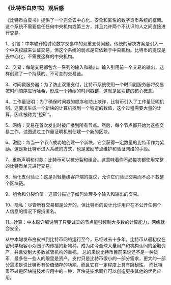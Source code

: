 ### 《比特币白皮书》 观后感

《比特币白皮书》提供了一个完全去中心化、安全和匿名的数字货币系统的框架。这个系统不需要信任任何中央机构或第三方，并且允许两个不认识的人之间直接进行交易。

1、引言：中本聪开始讨论数字交易中的双重支付问题。传统的解决方案是引入一个中央权威来认证交易，但这个系统的弱点是它依赖于中央机构。比特币的提议是去中心化，不需要这样的中央机构。

2、交易：每笔交易都包含一系列的输入和输出。输入引用前一个交易的输出，这样创建了一个持续的、不可变的交易链。

3、时间戳服务器：为了防止双重支付，比特币系统使用一个时间戳服务器将交易按时间顺序进行哈希，形成一个持续的时间戳链，这就是区块链的核心概念。

4、工作量证明：为了确保时间戳的顺序和防止欺诈，比特币引入了工作量证明机制。这要求生成一个新块的计算机找到一个特定的数值，这个过程需要大量的计算，因此被称为“挖矿”。

5、网络：交易在首次发出时被广播到所有节点。然后，每个节点都开始为这些交易工作，试图通过工作量证明机制创建一个新的区块。

6、激励：每当一个节点成功地创建一个新块，它会获得一定数量的比特币作为奖励。这是新比特币进入系统的方式，也是激励节点维护和验证网络的手段。

7、重新声明和付款：比特币可以被分裂和组合。这意味着你不必每次都使用完整的比特币单元进行交易。

8、简化支付验证：这是对轻量级客户端的提议，允许它们验证交易而不必下载整个区块链。

9、组合和分裂价值：这部分描述了如何处理多个输入和输出的交易。

10、隐私：尽管所有交易都是公开的，但比特币的设计允许用户在不公开任何个人信息的情况下保持匿名。

11、计算：中本聪详细说明了只要诚实的节点能够控制大多数的计算能力，网络就会安全。

从中本聪发布白皮书到比特币网络运行至今，已经过去十多年。比特币从最初仅在密码学极客小众圈子内传播的新物种，成为如今全球大量用户和机构认同的金融资产，并且受到大多数监管机构的重视。
总的来说比特币目前来说还不是一种货币，最多在一些人的眼里是资产。支付只是比特币很小的一部分需求，更大的一部分需求是说比特币有价值储存的功能，而且它在一定程度上具有隐秘性。
而比特币不过是区块链技术应用中的一种，区块链技术同样可以创造更多其他的优秀应用。